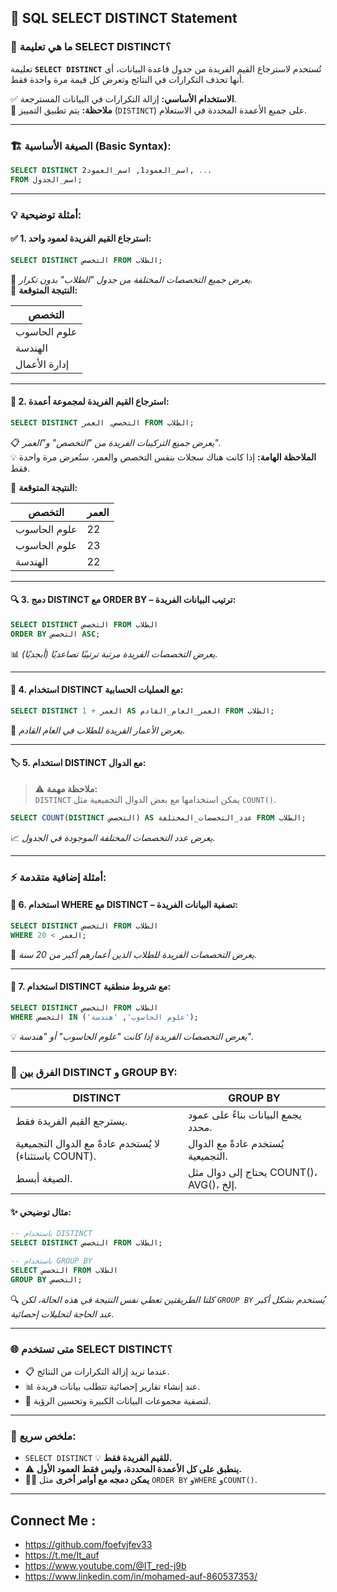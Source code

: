 ## 🌟 **SQL SELECT DISTINCT Statement**

### 🎯 **ما هي تعليمة SELECT DISTINCT؟**

تعليمة **`SELECT DISTINCT`** تُستخدم لاسترجاع القيم الفريدة من جدول قاعدة البيانات، أي أنها تحذف التكرارات في النتائج وتعرض كل قيمة مرة واحدة فقط.

✅ **الاستخدام الأساسي:** إزالة التكرارات في البيانات المسترجعة.  
🔑 **ملاحظة:** يتم تطبيق التمييز (`DISTINCT`) على جميع الأعمدة المحددة في الاستعلام.

---

### 🏗️ **الصيغة الأساسية (Basic Syntax):**

```sql
SELECT DISTINCT اسم_العمود1, اسم_العمود2, ...
FROM اسم_الجدول;
```

---

### 💡 **أمثلة توضيحية:**

#### ✅ **1. استرجاع القيم الفريدة لعمود واحد:**

```sql
SELECT DISTINCT التخصص FROM الطلاب;
```

📌 _يعرض جميع التخصصات المختلفة من جدول "الطلاب" بدون تكرار._  
📝 **النتيجة المتوقعة:**

|التخصص|
|---|
|علوم الحاسوب|
|الهندسة|
|إدارة الأعمال|

---

#### 🎯 **2. استرجاع القيم الفريدة لمجموعة أعمدة:**

```sql
SELECT DISTINCT التخصص, العمر FROM الطلاب;
```

📋 _يعرض جميع التركيبات الفريدة من "التخصص" و"العمر"._  
💡 **الملاحظة الهامة:** إذا كانت هناك سجلات بنفس التخصص والعمر، ستُعرض مرة واحدة فقط.

📝 **النتيجة المتوقعة:**

|التخصص|العمر|
|---|---|
|علوم الحاسوب|22|
|علوم الحاسوب|23|
|الهندسة|22|

---

#### 🔍 **3. دمج DISTINCT مع ORDER BY – ترتيب البيانات الفريدة:**

```sql
SELECT DISTINCT التخصص FROM الطلاب
ORDER BY التخصص ASC;
```

📊 _يعرض التخصصات الفريدة مرتبة ترتيبًا تصاعديًا (أبجديًا)._

---

#### 🔄 **4. استخدام DISTINCT مع العمليات الحسابية:**

```sql
SELECT DISTINCT العمر + 1 AS العمر_العام_القادم FROM الطلاب;
```

🧮 _يعرض الأعمار الفريدة للطلاب في العام القادم._

---

#### 🏷️ **5. استخدام DISTINCT مع الدوال:**

> ⚠️ **ملاحظة مهمة:**  
> `DISTINCT` يمكن استخدامها مع بعض الدوال التجميعية مثل `COUNT()`.

```sql
SELECT COUNT(DISTINCT التخصص) AS عدد_التخصصات_المختلفة FROM الطلاب;
```

📈 _يعرض عدد التخصصات المختلفة الموجودة في الجدول._

---

### ⚡ **أمثلة إضافية متقدمة:**

#### 🧭 **6. استخدام WHERE مع DISTINCT – تصفية البيانات الفريدة:**

```sql
SELECT DISTINCT التخصص FROM الطلاب
WHERE العمر > 20;
```

🎯 _يعرض التخصصات الفريدة للطلاب الذين أعمارهم أكبر من 20 سنة._

---

#### 🔄 **7. استخدام DISTINCT مع شروط منطقية:**

```sql
SELECT DISTINCT التخصص FROM الطلاب
WHERE التخصص IN ('علوم الحاسوب', 'هندسة');
```

💡 _يعرض التخصصات الفريدة إذا كانت "علوم الحاسوب" أو "هندسة"._

---

### 🚨 **الفرق بين DISTINCT و GROUP BY:**

|**DISTINCT**|**GROUP BY**|
|---|---|
|يسترجع القيم الفريدة فقط.|يجمع البيانات بناءً على عمود محدد.|
|لا يُستخدم عادةً مع الدوال التجميعية (باستثناء COUNT).|يُستخدم عادةً مع الدوال التجميعية.|
|الصيغة أبسط.|يحتاج إلى دوال مثل COUNT()، AVG()، إلخ.|

#### ✨ **مثال توضيحي:**

```sql
-- باستخدام DISTINCT
SELECT DISTINCT التخصص FROM الطلاب;

-- باستخدام GROUP BY
SELECT التخصص FROM الطلاب
GROUP BY التخصص;
```

🔍 _كلتا الطريقتين تعطي نفس النتيجة في هذه الحالة، لكن `GROUP BY` يُستخدم بشكل أكبر عند الحاجة لتحليلات إحصائية._

---

### 🌐 **متى تستخدم SELECT DISTINCT؟**

- 📋 عندما تريد إزالة التكرارات من النتائج.
- 📊 عند إنشاء تقارير إحصائية تتطلب بيانات فريدة.
- 🧹 لتصفية مجموعات البيانات الكبيرة وتحسين الرؤية.

---

### 🎁 **ملخص سريع:**

- `SELECT DISTINCT` 💡 **للقيم الفريدة فقط.**
- ⚠️ **ينطبق على كل الأعمدة المحددة، وليس فقط العمود الأول.**
- 🏃‍♂️ **يمكن دمجه مع أوامر أخرى** مثل `ORDER BY` و`WHERE` و`COUNT()`.

---


## Connect Me :

- https://github.com/foefvjfev33
- https://t.me/It_auf
- https://www.youtube.com/@IT_red-j9b
- https://www.linkedin.com/in/mohamed-auf-860537353/